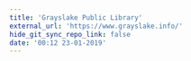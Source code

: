 ```yaml
---
title: 'Grayslake Public Library'
external_url: 'https://www.grayslake.info/'
hide_git_sync_repo_link: false
date: '00:12 23-01-2019'
---
```


